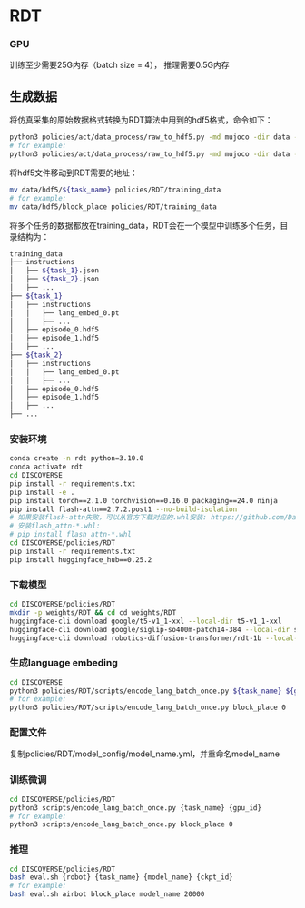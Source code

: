 # RDT

### GPU
训练至少需要25G内存（batch size = 4），
推理需要0.5G内存

## 生成数据
将仿真采集的原始数据格式转换为RDT算法中用到的hdf5格式，命令如下：
```bash
python3 policies/act/data_process/raw_to_hdf5.py -md mujoco -dir data -tn ${task_name}  -vn ${video_names}
# for example:
python3 policies/act/data_process/raw_to_hdf5.py -md mujoco -dir data -tn block_place -vn cam_0 cam_1
```

将hdf5文件移动到RDT需要的地址：
```bash
mv data/hdf5/${task_name} policies/RDT/training_data
# for example:
mv data/hdf5/block_place policies/RDT/training_data
```

将多个任务的数据都放在training_data，RDT会在一个模型中训练多个任务，目录结构为：
```bash
training_data
├── instructions
│   ├── ${task_1}.json
│   ├── ${task_2}.json
│   ├── ...
├── ${task_1}
│   ├── instructions
│   │   ├── lang_embed_0.pt
│   │   ├── ...
│   ├── episode_0.hdf5
│   ├── episode_1.hdf5
│   ├── ...
├── ${task_2}
│   ├── instructions
│   │   ├── lang_embed_0.pt
│   │   ├── ...
│   ├── episode_0.hdf5
│   ├── episode_1.hdf5
│   ├── ...
├── ...
```

### 安装环境
```bash
conda create -n rdt python=3.10.0
conda activate rdt
cd DISCOVERSE
pip install -r requirements.txt
pip install -e .
pip install torch==2.1.0 torchvision==0.16.0 packaging==24.0 ninja 
pip install flash-attn==2.7.2.post1 --no-build-isolation
# 如果安装flash-attn失败，可以从官方下载对应的.whl安装: https://github.com/Dao-AILab/flash-attention/releases
# 安装flash_attn-*.whl:
# pip install flash_attn-*.whl
cd DISCOVERSE/policies/RDT
pip install -r requirements.txt
pip install huggingface_hub==0.25.2
```
### 下载模型
```bash
cd DISCOVERSE/policies/RDT
mkdir -p weights/RDT && cd cd weights/RDT
huggingface-cli download google/t5-v1_1-xxl --local-dir t5-v1_1-xxl
huggingface-cli download google/siglip-so400m-patch14-384 --local-dir siglip-so400m-patch14-384
huggingface-cli download robotics-diffusion-transformer/rdt-1b --local-dir rdt-1b
```

### 生成language embeding
```bash
cd DISCOVERSE
python3 policies/RDT/scripts/encode_lang_batch_once.py ${task_name} ${gpu_id}
# for example:
python3 policies/RDT/scripts/encode_lang_batch_once.py block_place 0
```

### 配置文件
复制policies/RDT/model_config/model_name.yml，并重命名model_name

### 训练微调
```bash
cd DISCOVERSE/policies/RDT
python3 scripts/encode_lang_batch_once.py {task_name} {gpu_id}
# for example:
python3 scripts/encode_lang_batch_once.py block_place 0
```

### 推理
```bash
cd DISCOVERSE/policies/RDT
bash eval.sh {robot} {task_name} {model_name} {ckpt_id}
# for example:
bash eval.sh airbot block_place model_name 20000
```
